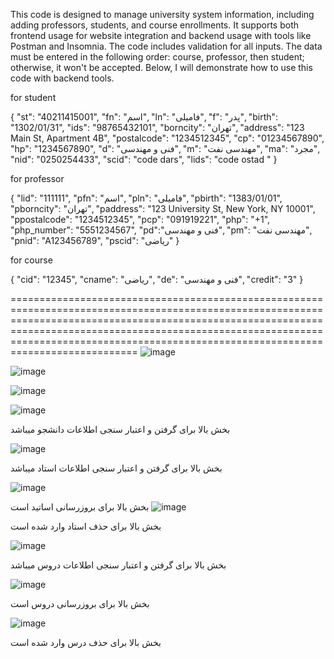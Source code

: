 This code is designed to manage university system information, including adding professors, students, and course enrollments. It supports both frontend usage for website integration and backend usage with tools like Postman and Insomnia. The code includes validation for all inputs. The data must be entered in the following order: course, professor, then student; otherwise, it won't be accepted. Below, I will demonstrate how to use this code with backend tools.






for student



{
    "st": "40211415001",
    "fn": "اسم",
    "ln": "فامیلی",
    "f": "پدر",
    "birth": "1302/01/31",
    "ids": "98765432101",
    "borncity": "تهران",
    "address": "123 Main St, Apartment 4B",
    "postalcode": "1234512345",
    "cp": "01234567890",
    "hp": "1234567890",
    "d": "فنی و مهندسی",
    "m": "مهندسی نفت",
    "ma": "مجرد",
    "nid": "0250254433",
    "scid": "code dars",
    "lids": "code ostad  "
}






for professor




{
  "lid": "111111",
  "pfn": "اسم",
  "pln": "فامیلی",
  "pbirth": "1383/01/01",
  "pborncity": "تهران",
  "paddress": "123 University St, New York, NY 10001",
  "ppostalcode": "1234512345",
  "pcp": "091919221",
  "php": "+1",
  "php_number": "5551234567",
  "pd":"فنی و مهندسی",
  "pm": "مهندسی نفت",
  "pnid": "A123456789",
  "pscid": "ریاضی"
}









for course




{
  "cid": "12345",
  "cname": "ریاضی",
  "de": "فنی و مهندسی",
  "credit": "3"
}






====================================================================================================================================================================================================================================================================================================
 ![image](https://github.com/erfnrf/lu_uni_project/assets/142250364/e6b3f31a-fc45-43f9-bd62-a41700dd6bf1)
 
![image](https://github.com/erfnrf/lu_uni_project/assets/142250364/bbfc21c2-440e-4a80-8ec7-900b3f9c858b)

![image](https://github.com/erfnrf/lu_uni_project/assets/142250364/3e3b847d-48ff-4986-86eb-4cb302f58f82)

![image](https://github.com/erfnrf/lu_uni_project/assets/142250364/cf9a3a51-d473-45e6-a9a6-0c0105543783)


بخش بالا برای گرفتن و اعتبار سنجی اطلاعات دانشجو میباشد 


![image](https://github.com/erfnrf/UNI_LU_PROJECT/assets/142250364/086bc7bc-09e7-47e3-8e10-7826654f75d9)


بخش بالا برای گرفتن و اعتبار سنجی اطلاعات استاد میباشد 




![image](https://github.com/erfnrf/UNI_LU_PROJECT/assets/142250364/5e390bb5-2fb9-4973-91ad-8d3393b4050a)


بخش بالا برای بروزرسانی اساتید است
![image](https://github.com/erfnrf/UNI_LU_PROJECT/assets/142250364/9f7d5905-65a0-4cee-8355-1fc3264f3604)

بخش بالا برای حذف استاد وارد شده است



![image](https://github.com/erfnrf/UNI_LU_PROJECT/assets/142250364/99b81fc9-1523-4076-9572-19d464c711fe)


بخش بالا برای گرفتن و اعتبار سنجی اطلاعات دروس میباشد 


![image](https://github.com/erfnrf/UNI_LU_PROJECT/assets/142250364/d60bd27a-e0c4-465e-bbe0-c05a357263d1)



بخش بالا برای بروزرسانی دروس است


![image](https://github.com/erfnrf/UNI_LU_PROJECT/assets/142250364/c3237472-83a3-404f-86e7-bd924fc7a3aa)


بخش بالا برای حذف درس وارد شده است


